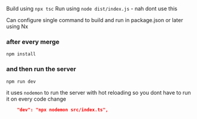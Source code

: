Build using `npx tsc`
Run using `node dist/index.js` - nah dont use this

Can configure single command to build and run in package.json or later using Nx

### after every merge
`npm install`

### and then run the server 
`npm run dev`

it uses `nodemon` to run the server with hot reloading 
so you dont have to run it on every code change
```json
    "dev": "npx nodemon src/index.ts",
```
